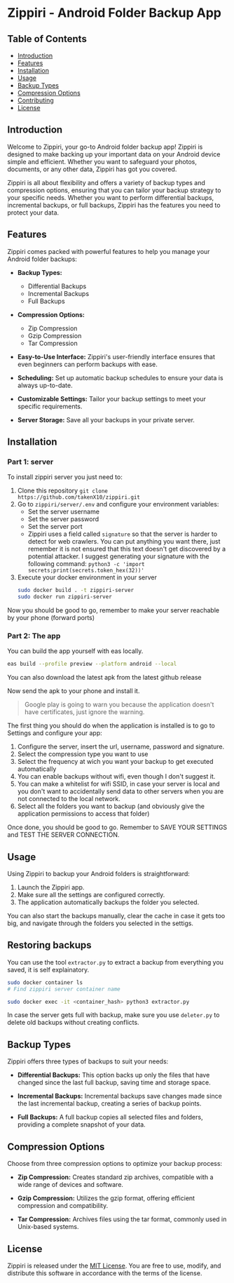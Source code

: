 # Zippiri - Android Folder Backup App

## Table of Contents
- [Introduction](#introduction)
- [Features](#features)
- [Installation](#installation)
- [Usage](#usage)
- [Backup Types](#backup-types)
- [Compression Options](#compression-options)
- [Contributing](#contributing)
- [License](#license)

## Introduction

Welcome to Zippiri, your go-to Android folder backup app! Zippiri is designed to make backing up your important data on your Android device simple and efficient. Whether you want to safeguard your photos, documents, or any other data, Zippiri has got you covered.

Zippiri is all about flexibility and offers a variety of backup types and compression options, ensuring that you can tailor your backup strategy to your specific needs. Whether you want to perform differential backups, incremental backups, or full backups, Zippiri has the features you need to protect your data.

## Features

Zippiri comes packed with powerful features to help you manage your Android folder backups:

- **Backup Types:**
  - Differential Backups
  - Incremental Backups
  - Full Backups

- **Compression Options:**
  - Zip Compression
  - Gzip Compression
  - Tar Compression

- **Easy-to-Use Interface:** Zippiri's user-friendly interface ensures that even beginners can perform backups with ease.

- **Scheduling:** Set up automatic backup schedules to ensure your data is always up-to-date.

- **Customizable Settings:** Tailor your backup settings to meet your specific requirements.

- **Server Storage:** Save all your backups in your private server.

## Installation

### Part 1: server
To install zippiri server you just need to:
1. Clone this repository `git clone https://github.com/takenX10/zippiri.git`
2. Go to `zippiri/server/.env` and configure your environment variables:
    - Set the server username
    - Set the server password
    - Set the server port
    - Zippiri uses a field called `signature` so that the server is harder to detect for web crawlers.
      You can put anything you want there, just remember it is not ensured that this text doesn't get discovered by a potential attacker.
      I suggest generating your signature with the following command: `python3 -c 'import secrets;print(secrets.token_hex(32))'`
3. Execute your docker environment in your server 
    ```sh
    sudo docker build . -t zippiri-server
    sudo docker run zippiri-server
    ```
Now you should be good to go, remember to make your server reachable by your phone (forward ports)

### Part 2: The app
You can build the app yourself with eas locally.
```sh
eas build --profile preview --platform android --local
```
You can also download the latest apk from the latest github release

Now send the apk to your phone and install it.
> Google play is going to warn you because the application doesn't have certificates, just ignore the warning.

The first thing you should do when the application is installed is to go to Settings and configure your app:
1. Configure the server, insert the url, username, password and signature.
2. Select the compression type you want to use
3. Select the frequency at wich you want your backup to get executed automatically
4. You can enable backups without wifi, even though I don't suggest it.
5. You can make a whitelist for wifi SSID, in case your server is local and you don't want to accidentally send data to other servers when you are not connected to the local network.
6. Select all the folders you want to backup (and obviously give the application permissions to access that folder)

Once done, you should be good to go. Remember to SAVE YOUR SETTINGS and TEST THE SERVER CONNECTION.

## Usage

Using Zippiri to backup your Android folders is straightforward:

1. Launch the Zippiri app.
2. Make sure all the settings are configured correctly.
3. The application automatically backups the folder you selected.

You can also start the backups manually, clear the cache in case it gets too big, and navigate through the folders you selected in the settigs.

## Restoring backups

You can use the tool `extractor.py` to extract a backup from everything you saved, it is self explainatory.
```sh
sudo docker container ls
# Find zippiri server container name

sudo docker exec -it <container_hash> python3 extractor.py

```
In case the server gets full with backup, make sure you use `deleter.py` to delete old backups without creating conflicts.

## Backup Types

Zippiri offers three types of backups to suit your needs:

- **Differential Backups:** This option backs up only the files that have changed since the last full backup, saving time and storage space.

- **Incremental Backups:** Incremental backups save changes made since the last incremental backup, creating a series of backup points.

- **Full Backups:** A full backup copies all selected files and folders, providing a complete snapshot of your data.

## Compression Options

Choose from three compression options to optimize your backup process:

- **Zip Compression:** Creates standard zip archives, compatible with a wide range of devices and software.

- **Gzip Compression:** Utilizes the gzip format, offering efficient compression and compatibility.

- **Tar Compression:** Archives files using the tar format, commonly used in Unix-based systems.

## License

Zippiri is released under the [MIT License](https://opensource.org/licenses/MIT). You are free to use, modify, and distribute this software in accordance with the terms of the license.